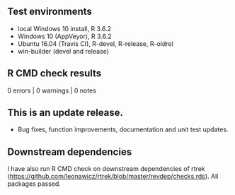 ## Test environments

* local Windows 10 install, R 3.6.2
* Windows 10 (AppVeyor), R 3.6.2
* Ubuntu 16.04 (Travis CI), R-devel, R-release, R-oldrel
* win-builder (devel and release)

## R CMD check results

0 errors | 0 warnings | 0 notes

## This is an update release.

* Bug fixes, function improvements, documentation and unit test updates.

## Downstream dependencies

I have also run R CMD check on downstream dependencies of rtrek 
(https://github.com/leonawicz/rtrek/blob/master/revdep/checks.rds). 
All packages passed.
